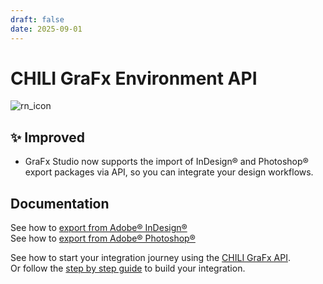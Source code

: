 ```yaml
---
draft: false
date: 2025-09-01
---
```


# CHILI GraFx Environment API

![rn_icon](/assets/icon-CHILI-GraFx.svg)

## ✨ Improved

- GraFx Studio now supports the import of InDesign® and Photoshop® export packages via API, so you can integrate your design workflows. 

## Documentation

See how to [export from Adobe® InDesign®](/GraFx-Studio/convert/Adobe-InDesign/)  
See how to [export from Adobe® Photoshop®](/GraFx-Studio/convert/Adobe-Photoshop/)

See how to start your integration journey using the [CHILI GraFx API](/GraFx-Developers/environment-api/04-making-api-calls/).  
Or follow the [step by step guide](/GraFx-Developers/grafx-studio/workshop-building-a-template-store/00-workshop-overview/) to build your integration.
